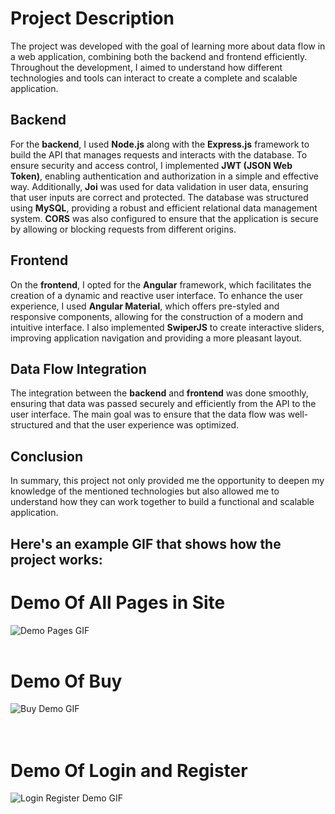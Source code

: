 # Project Description

The project was developed with the goal of learning more about data flow in a web application, combining both the backend and frontend efficiently. Throughout the development, I aimed to understand how different technologies and tools can interact to create a complete and scalable application.

## Backend

For the **backend**, I used **Node.js** along with the **Express.js** framework to build the API that manages requests and interacts with the database. To ensure security and access control, I implemented **JWT (JSON Web Token)**, enabling authentication and authorization in a simple and effective way. Additionally, **Joi** was used for data validation in user data, ensuring that user inputs are correct and protected. The database was structured using **MySQL**, providing a robust and efficient relational data management system. **CORS** was also configured to ensure that the application is secure by allowing or blocking requests from different origins.

## Frontend

On the **frontend**, I opted for the **Angular** framework, which facilitates the creation of a dynamic and reactive user interface. To enhance the user experience, I used **Angular Material**, which offers pre-styled and responsive components, allowing for the construction of a modern and intuitive interface. I also implemented **SwiperJS** to create interactive sliders, improving application navigation and providing a more pleasant layout.

## Data Flow Integration

The integration between the **backend** and **frontend** was done smoothly, ensuring that data was passed securely and efficiently from the API to the user interface. The main goal was to ensure that the data flow was well-structured and that the user experience was optimized.

## Conclusion

In summary, this project not only provided me the opportunity to deepen my knowledge of the mentioned technologies but also allowed me to understand how they can work together to build a functional and scalable application.

## Here's an example GIF that shows how the project works:

# Demo Of All Pages in Site  

![Demo Pages GIF](https://github.com/DaviAlmeidaD3V/e-commerce-angular/raw/main/client/src/assets/img/DemoPages.gif)<br><br>

# Demo Of Buy  
![Buy Demo GIF](https://github.com/DaviAlmeidaD3V/e-commerce-angular/raw/main/client/src/assets/img/BuyDemo.gif)<br><br><br>

# Demo Of Login and Register  

![Login Register Demo GIF](https://github.com/DaviAlmeidaD3V/e-commerce-angular/blob/main/client/src/assets/img/LoginRegisterDemo.gif)
